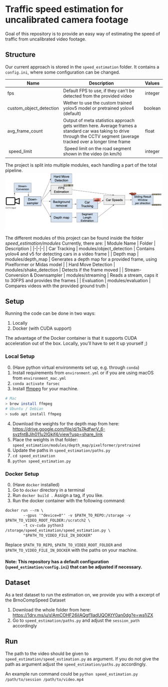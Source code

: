 # Traffic speed estimation for uncalibrated camera footage

Goal of this repository is to provide an easy way of estimating the speed of traffic from uncalibrated video footage.

## Structure

Our current approach is stored in the `speed_estimation` folder. It contains a `config.ini`, where some configuration
can be changed.

| Name                    | Description                                                                                                                                                                | Values   |
|-------------------------|----------------------------------------------------------------------------------------------------------------------------------------------------------------------------|----------|
| fps                     | Default FPS to use, if they can't be detected from the provided video                                                                                                      |  integer |
| custom_object_detection | Wether to use the custom trained yolov5 model or pretrained yolov4 (default)                                                                                               | boolean  |
| avg_frame_count         | Output of meta statistics approach gets written here. Average frames a standard car was taking to drive through the CCTV segment (average tracked over a longer time frame |  float   |
|  speed_limit            |  Speed limit on the road segment shown in the video (in km/h)                                                                                                              |  integer |

The project is split into multiple modules, each handling a part of the total pipeline.
![](.github/modules.png)

The different modules of this project can be found inside the folder *speed_estimation/modules*
Currently, there are:
| Module Name | Folder | Description |
|-|-|-|
| Car Tracking | modules/object_detection | Contains yolov4 and v5 for detecting cars in a video frame |
| Depth map | modules/depth_map | Generates a depth map for a provided frame, using Pixelformer or Midas model |
| Hard Move Detection | modules/shake_detection | Detects if the frame moved |
| Stream-Conversion & Downsampler | modules/streaming | Reads a stream, caps it to 30FPS and provides the frames |
| Evaluation | modules/evaluation | Compares videos with the provided ground truth |

## Setup

Running the code can be done in two ways:

1. Locally
2. Docker (with CUDA support)

The advantage of the Docker container is that it supports CUDA acceleration out of the box. Locally, you'll have to set
it up yourself ;)

### Local Setup

0. (Have python virtual environments set up, e.g. through `conda`)
1. Install requirements from `environment.yml` or if you are using macOS from `environment_mac.yml`
2. `conda activate farsec`
3. Install [ffmpeg](https://ffmpeg.org/) for your machine.

```sh
# Mac
> brew install ffmpeg
# Ubuntu / Debian
> sudo apt install ffmpeg
```
4. Download the weights for the depth map from
   here: https://drive.google.com/file/d/1s7AdfwrV_6-svzfntBJih011u2IGkjf4/view?usp=share_link
5. Place the weights in that folder: `speed_estimation/modules/depth_map/pixelformer/pretrained`
6. Update the paths in `speed_estimation/paths.py`
7. `cd speed_estimation`
8. `python speed_estimation.py`

### Docker Setup

0. (Have `docker` installed)
1. Go to `docker` directory in a terminal
2. Run `docker build .` Assign a tag, if you like.
3. Run the docker container with the following command:

```
docker run --rm \
        --gpus '"device=0"' -v $PATH_TO_REPO:/storage -v $PATH_TO_VIDEO_ROOT_FOLDER:/scratch2 \
        -t cv-cuda python3 /storage/speed_estimation/speed_estimation.py \
        "$PATH_TO_VIDEO_FILE_IN_DOCKER"
```

Replace `$PATH_TO_REPO`, `$PATH_TO_VIDEO_ROOT_FOLDER` and `$PATH_TO_VIDEO_FILE_IN_DOCKER` with the paths on your
machine.

#### Note: This repository has a default configuration (`speed_estimation/config.ini`) that can be adjusted if necessary.

## Dataset

As a test dataset to run the estimation on, we provide you with a excerpt of the BrnoCompSpeed Dataset

1. Download the whole folder from here: https://1drv.ms/u/s!AmCOHF26iIAQgf1ladUQOKtY0an0dg?e=wa1iZX
2. Go to `speed_estimation/paths.py` and adjust the `session_path` accordingly

## Run

The path to the video should be given to `speed_estimation/speed_estimation.py` as argument.
If you do not give the path as argument adjust the `speed_estimation/paths.py` accordingly.

An example run command could be `python speed_estimation.py /path/to/session /path/to/video.mp4`

